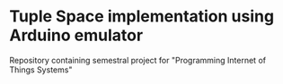 # Tuple Space implementation using Arduino emulator
Repository containing semestral project for "Programming Internet of Things Systems"
